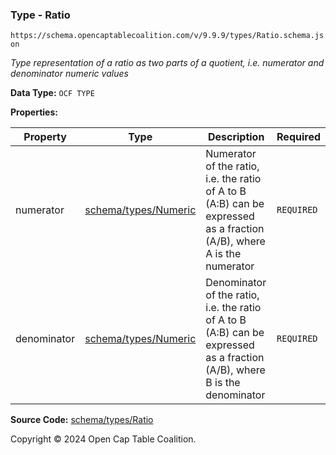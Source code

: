 ### Type - Ratio

`https://schema.opencaptablecoalition.com/v/9.9.9/types/Ratio.schema.json`

_Type representation of a ratio as two parts of a quotient, i.e. numerator and denominator numeric values_

**Data Type:** `OCF TYPE`

**Properties:**

| Property    | Type                                 | Description                                                                                                               | Required   |
| ----------- | ------------------------------------ | ------------------------------------------------------------------------------------------------------------------------- | ---------- |
| numerator   | [schema/types/Numeric](./Numeric.md) | Numerator of the ratio, i.e. the ratio of A to B (A:B) can be expressed as a fraction (A/B), where A is the numerator     | `REQUIRED` |
| denominator | [schema/types/Numeric](./Numeric.md) | Denominator of the ratio, i.e. the ratio of A to B (A:B) can be expressed as a fraction (A/B), where B is the denominator | `REQUIRED` |

**Source Code:** [schema/types/Ratio](../../../../schema/types/Ratio.schema.json)

Copyright © 2024 Open Cap Table Coalition.
